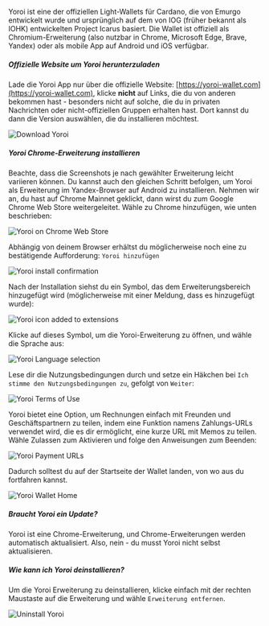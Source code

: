 
Yoroi ist eine der offiziellen Light-Wallets für Cardano, die von Emurgo entwickelt wurde und ursprünglich auf dem von IOG (früher bekannt als IOHK) entwickelten Project Icarus basiert. Die Wallet ist offiziell als Chromium-Erweiterung (also nutzbar in Chrome, Microsoft Edge, Brave, Yandex) oder als mobile App auf Android und iOS verfügbar.

##### Offizielle Website um Yoroi herunterzuladen

Lade die Yoroi App nur über die offizielle Website: [https://yoroi-wallet.com](https://yoroi-wallet.com), klicke **nicht** auf Links, die du von anderen bekommen hast - besonders nicht auf solche, die du in privaten Nachrichten oder nicht-offiziellen Gruppen erhalten hast.
Dort kannst du dann die Version auswählen, die du installieren möchtest.

![Download Yoroi](https://raw.githubusercontent.com/cardano-community/support-faq/images/docs/images/download-yoroi.jpg ':size=30%')

##### Yoroi Chrome-Erweiterung installieren

Beachte, dass die Screenshots je nach gewählter Erweiterung leicht variieren können. Du kannst auch den gleichen Schritt befolgen, um Yoroi als Erweiterung im Yandex-Browser auf Android zu installieren. Nehmen wir an, du hast auf Chrome Mainnet geklickt, dann wirst du zum Google Chrome Web Store weitergeleitet. Wähle zu Chrome hinzufügen, wie unten beschrieben:

![Yoroi on Chrome Web Store](https://raw.githubusercontent.com/cardano-community/support-faq/images/docs/images/yoroi-chrome-webstore.jpg ':size=40%')

Abhängig von deinem Browser erhältst du möglicherweise noch eine zu bestätigende Aufforderung: `Yoroi hinzufügen`

![Yoroi install confirmation](https://raw.githubusercontent.com/cardano-community/support-faq/images/docs/images/yoroi-install-chrome-confirm.jpg)

Nach der Installation siehst du ein Symbol, das dem Erweiterungsbereich hinzugefügt wird (möglicherweise mit einer Meldung, dass es hinzugefügt wurde):

![Yoroi icon added to extensions](https://raw.githubusercontent.com/cardano-community/support-faq/images/docs/images/yoroi-chrome-installed.jpg)

Klicke auf dieses Symbol, um die Yoroi-Erweiterung zu öffnen, und wähle die Sprache aus:

![Yoroi Language selection](https://raw.githubusercontent.com/cardano-community/support-faq/images/docs/images/yoroi-language.jpg ':size=25%')

Lese dir die Nutzungsbedingungen durch und setze ein Häkchen bei `Ich stimme den Nutzungsbedingungen zu`, gefolgt von `Weiter`:

![Yoroi Terms of Use](https://raw.githubusercontent.com/cardano-community/support-faq/images/docs/images/yoroi-terms.jpg ':size=40%')

Yoroi bietet eine Option, um Rechnungen einfach mit Freunden und Geschäftspartnern zu teilen, indem eine Funktion namens Zahlungs-URLs verwendet wird, die es dir ermöglicht, eine kurze URL mit Memos zu teilen. Wähle Zulassen zum Aktivieren und folge den Anweisungen zum Beenden:

![Yoroi Payment URLs](https://raw.githubusercontent.com/cardano-community/support-faq/images/docs/images/yoroi-pymt-urls.jpg ':size=40%')

Dadurch solltest du auf der Startseite der Wallet landen, von wo aus du fortfahren kannst.

![Yoroi Wallet Home](https://raw.githubusercontent.com/cardano-community/support-faq/images/docs/images/yoroi-home.jpg ':size=40%')

##### Braucht Yoroi ein Update?

Yoroi ist eine Chrome-Erweiterung, und Chrome-Erweiterungen werden automatisch aktualisiert. Also, nein - du musst Yoroi nicht selbst aktualisieren.

##### Wie kann ich Yoroi deinstallieren?

Um die Yoroi Erweiterung zu deinstallieren, klicke einfach mit der rechten Maustaste auf die Erweiterung und wähle `Erweiterung entfernen`.

![Uninstall Yoroi](https://raw.githubusercontent.com/cardano-community/support-faq/images/docs/images/yoroi-uninstall.jpg)
